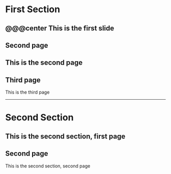 # First Section
@@@center
This is the first slide
---
## Second page
This is the second page
---
## Third page
This is the third page
***
# Second Section
This is the second section, first page
---
## Second page
This is the second section, second page